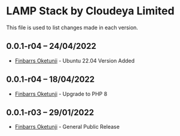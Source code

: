 LAMP Stack by Cloudeya Limited
==============================

This file is used to list changes made in each version.

0.0.1-r04 – 24/04/2022
-----
- [Finbarrs Oketunji](https://finbarrs.eu) - Ubuntu 22.04 Version Added

0.0.1-r04 – 18/04/2022
-----
- [Finbarrs Oketunji](https://finbarrs.eu) - Upgrade to PHP 8

0.0.1-r03 – 29/01/2022
-----
- [Finbarrs Oketunji](https://finbarrs.eu) - General Public Release